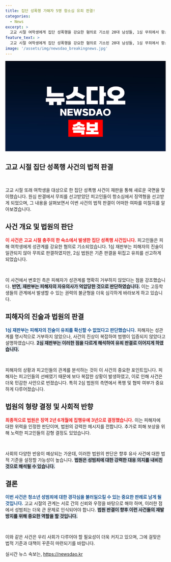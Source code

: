 ```yaml
---
title: 집단 성폭행 가해자 5명 항소심 유죄 판결!
categories:
  - News
excerpt: >
  고교 시절 여학생에게 집단 성폭행을 강요한 혐의로 기소된 20대 남성들, 1심 무죄에서 항소심 유죄로 전환! 법원은 이들의 위력을 인정하며 징역형을 선고, 형량 차등도 주목받고 있다. 클릭해 자세한 내용을 확인하세요!
feature_text: >
  고교 시절 여학생에게 집단 성폭행을 강요한 혐의로 기소된 20대 남성들, 1심 무죄에서 항소심 유죄로 전환! 법원은 이들의 위력을 인정하며 징역형을 선고, 형량 차등도 주목받고 있다. 클릭해 자세한 내용을 확인하세요!
image: '/assets/img/newsdao_breakingnews.jpg'
---
```


<p><img src="/assets/img/newsdao_breakingnews.jpg" alt="firstkoreanews 속보" /></p>

<h2 data-ke-size="size26">고교 시절 집단 성폭행 사건의 법적 판결</h2>

<p data-ke-size="size16">&nbsp;</p>

<p>고교 시절 또래 여학생을 대상으로 한 집단 성폭행 사건이 재판을 통해 새로운 국면을 맞이했습니다. 원심 판결에서 무죄를 선고받았던 피고인들이 항소심에서 징역형을 선고받게 되었으며, 그 내용을 살펴보면서 이번 사건의 법적 판결이 어떠한 여파를 미칠지를 알아보겠습니다.</p>

<h2 data-ke-size="size26">사건 개요 및 법원의 판단</h2>

<p><b><span style="color: #ee2323;">이 사건은 고교 시절 충주의 한 숙소에서 발생한 집단 성폭행 사건입니다.</span></b> 피고인들은 피해 여학생에게 성관계를 강요한 혐의로 기소되었습니다. 1심 재판부는 피해자의 진술이 일관되지 않아 무죄로 판결하였지만, 2심 법원은 기존 판결을 뒤집고 유죄를 선고하게 되었습니다. </p>

<p data-ke-size="size16">&nbsp;</p>

<p>이 사건에서 변호인 측은 피해자가 성관계를 명확히 거부하지 않았다는 점을 강조했습니다. <b><span style="background-color: #21538527;">반면, 재판부는 피해자의 자유의사가 억압당한 것으로 판단하였습니다.</span></b> 이는 고등학생들의 관계에서 발생할 수 있는 권력의 불균형을 더욱 심각하게 바라보게 하고 있습니다.</p>

<h2 data-ke-size="size26">피해자의 진술과 법원의 판결</h2>

<p><b><span style="color: #1a5490;">1심 재판부는 피해자의 진술이 유죄를 확신할 수 없었다고 판단했습니다.</span></b> 피해자는 성관계를 명시적으로 거부하지 않았으나, 사건의 진상이 복잡하여 범행이 입증되지 않았다고 설명하였습니다. <b><span style="background-color: #21538527;">2심 재판부는 이러한 점을 다르게 해석하여 유죄 판결로 이어지게 하였습니다.</span></b></p>

<p data-ke-size="size16">&nbsp;</p>

<p>피해자의 상황과 피고인들의 관계를 분석하는 것이 이 사건의 중요한 포인트입니다. 피해자는 피고인들의 선배였기 때문에 보다 복잡한 상황이 발생하였고, 이로 인해 사건은 더욱 민감한 사안으로 번졌습니다. 특히 2심 법원의 측면에서 폭행 및 협박 여부가 중요하게 다루어졌습니다.</p>

<h2 data-ke-size="size26">법원의 형량 결정 및 사회적 반향</h2>

<p><b><span style="color: #ee2323;">최종적으로 법원은 징역 2년 6개월에 집행유예 3년으로 결정했습니다.</span></b> 이는 피해자에 대한 위력을 인정한 판단이며, 법원의 강력한 메시지를 전합니다. 추가로 피해 보상을 위해 노력한 피고인들의 감형 결정도 있었습니다. </p>

<p data-ke-size="size16">&nbsp;</p>

<p>사회의 다양한 반응이 예상되는 가운데, 이러한 법원의 판단은 향후 유사 사건에 대한 법적 기준을 설정할 가능성이 높습니다. <b><span style="background-color: #21538527;">법원은 성범죄에 대한 강력한 대응 의지를 내비친 것으로 해석될 수 있습니다.</span></b></p>

<h2 data-ke-size="size26">결론</h2>

<p><b><span style="color: #1a5490;">이번 사건은 청소년 성범죄에 대한 경각심을 불러일으킬 수 있는 중요한 판례로 남게 될 것입니다.</span></b> 고교 시절의 관계는 서로 간의 신뢰와 우정을 바탕으로 해야 하며, 이러한 점에서 성범죄는 더욱 큰 문제로 인식되어야 합니다. <b><span style="background-color: #21538527;">법원 판결이 향후 이런 사건들의 재발 방지를 위해 중요한 역할을 할 것입니다.</span></b></p>

<p data-ke-size="size16">&nbsp;</p>

<p>이와 같은 사건은 우리 사회가 다루어야 할 필요성이 더욱 커지고 있으며, 그에 걸맞은 법적 기준과 대책이 꾸준히 마련되기를 바랍니다. </p>
실시간 뉴스 속보는, <a href="https://newsdao.kr" rel="dofollow">https://newsdao.kr</a>



